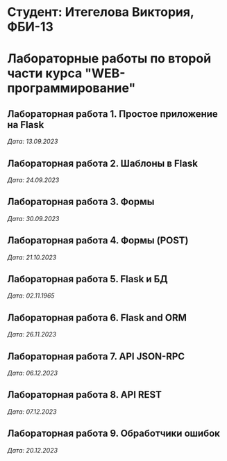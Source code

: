 # Студент: Итегелова Виктория, ФБИ-13

# Лабораторные работы по второй части курса "WEB-программирование"

## Лабораторная работа 1. Простое приложение на Flask

*Дата: 13.09.2023*

## Лабораторная работа 2. Шаблоны в Flask

*Дата: 24.09.2023*

## Лабораторная работа 3. Формы

*Дата: 30.09.2023*

## Лабораторная работа 4. Формы (POST)

*Дата: 21.10.2023*

## Лабораторная работа 5. Flask и БД

*Дата: 02.11.1965*

## Лабораторная работа 6. Flask and ORM

*Дата: 26.11.2023*

## Лабораторная работа 7. API JSON-RPC

*Дата: 06.12.2023*

## Лабораторная работа 8. API REST

*Дата: 07.12.2023*

## Лабораторная работа 9. Обработчики ошибок

*Дата: 20.12.2023*

